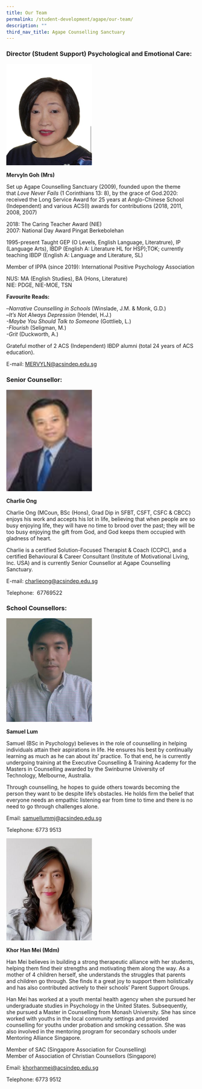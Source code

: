 ```yaml
---
title: Our Team
permalink: /student-development/agape/our-team/
description: ""
third_nav_title: Agape Counselling Sanctuary
---
```

### Director (Student Support) Psychological and Emotional Care:

<img src="/images/Mervlyn-Goh.jpg" style="width:45%">

**Mervyln Goh (Mrs)**

Set up Agape Counselling Sanctuary (2009), founded upon the theme that _Love Never Fails_ (1 Corinthians 13: 8), by the grace of God.2020: received the Long Service Award for 25 years at Anglo-Chinese School (Independent) and various ACS(I) awards for contributions (2018, 2011, 2008, 2007)

2018: The Caring Teacher Award (NIE) <br>
2007: National Day Award Pingat Berkebolehan

1995-present Taught GEP (O Levels, English Language, Literatrure), IP (Language Arts), IBDP (English A: Literature HL for HSP);TOK; currently teaching IBDP (English A: Language and Literature, SL)

Member of IPPA (since 2019): International Positive Psychology Association

NUS: MA (English Studies), BA (Hons, Literature) <br>
NIE: PDGE, NIE-MOE, TSN

**Favourite Reads:**

–_Narrative Counselling in Schools_ (Winslade, J.M. & Monk, G.D.)  
–_It’s Not Always Depression_ (Hendel, H.J.)  
_\-Maybe You Should Talk to Someone_ (Gottlieb, L.)  
_\-Flourish_ (Seligman, M.)  
_\-Grit_ (Duckworth, A.)

Grateful mother of 2 ACS (Independent) IBDP alumni (total 24 years of ACS education).

E-mail: [MERVYLN@acsindep.edu.sg](mailto:MERVYLN@acsindep.edu.sg)

### Senior Counsellor:

<img src="/images/Contact_clip_image011.jpg" style="width:45%">

**Charlie Ong**

Charlie Ong (MCoun, BSc (Hons), Grad Dip in SFBT, CSFT, CSFC & CBCC) enjoys his work and accepts his lot in life, believing that when people are so busy enjoying life, they will have no time to brood over the past; they will be too busy enjoying the gift from God, and God keeps them occupied with gladness of heart.

Charlie is a certified Solution-Focused Therapist & Coach (CCPC), and a certified Behavioural & Career Consultant (Institute of Motivational Living, Inc. USA) and is currently Senior Counsellor at Agape Counselling Sanctuary.

E-mail: [charlieong@acsindep.edu.sg](mailto:charlieong@acsindep.edu.sg)

Telephone:  67769522

### School Counsellors:

<img src="/images/Samuel-Lum-e1614669832723-248x300.jpg" style="width:45%">

**Samuel Lum**

Samuel (BSc in Psychology) believes in the role of counselling in helping individuals attain their aspirations in life. He ensures his best by continually learning as much as he can about its’ practice. To that end, he is currently undergoing training at the Executive Counselling & Training Academy for the Masters in Counselling awarded by the Swinburne University of Technology, Melbourne, Australia.

Through counselling, he hopes to guide others towards becoming the person they want to be despite life’s obstacles. He holds firm the belief that everyone needs an empathic listening ear from time to time and there is no need to go through challenges alone.

Email: [samuellummj@acsindep.edu.sg](mailto:samuellummj@acsindep.edu.sg)

Telephone: 6773 9513

<img src="/images/Khor-Han-Meis-ACSI-profile-photo-252x300.jpg" style="width:45%">

**Khor Han Mei (Mdm)**

Han Mei believes in building a strong therapeutic alliance with her students, helping them find their strengths and motivating them along the way. As a mother of 4 children herself, she understands the struggles that parents and children go through. She finds it a great joy to support them holistically and has also contributed actively to their schools’ Parent Support Groups.

Han Mei has worked at a youth mental health agency when she pursued her undergraduate studies in Psychology in the United States. Subsequently, she pursued a Master in Counselling from Monash University. She has since worked with youths in the local community settings and provided counselling for youths under probation and smoking cessation. She was also involved in the mentoring program for secondary schools under Mentoring Alliance Singapore.

Member of SAC (Singapore Association for Counselling) <br>
Member of Association of Christian Counsellors (Singapore)

Email: [khorhanmei@acsindep.edu.sg](mailto:khorhanmei@acsindep.edu.sg)

Telephone: 6773 9512